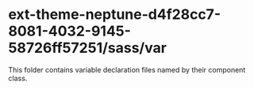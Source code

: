 # ext-theme-neptune-d4f28cc7-8081-4032-9145-58726ff57251/sass/var

This folder contains variable declaration files named by their component class.
